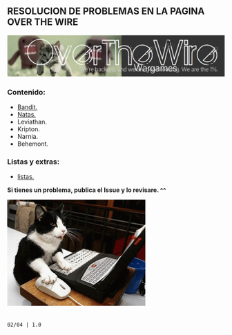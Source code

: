 ## RESOLUCION DE PROBLEMAS EN LA PAGINA OVER THE WIRE

![overthewire](images/otw.png)  

### Contenido: 

- [Bandit.](bandit.md)  
- [Natas.](natas.md)  
- Leviathan.  
- Kripton.  
- Narnia.  
- Behemont.  

### Listas y extras:
- [listas.](scores.md)

**Si tienes un problema, publica el Issue y lo revisare. ^^**

![gatoespera](images/cat.gif)

<br>`02/04 | 1.0`